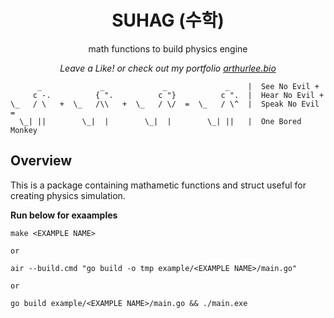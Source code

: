 <div align="center">
  <p>
    <h1>SUHAG (수학)</h1>
  </p>
  <p>
    math functions to build physics engine
  </p>
  <p>
    <em>Leave a Like! or check out my portfolio <a href="https://arthurlee.bio">arthurlee.bio</a></em>
  </p>
</div>

```
      _             _             _             _    |  See No Evil +
     c -.          { ".          c "}          c ".  |  Hear No Evil +
\_   / \   +  \_   /\\   +  \_   / \/  =  \_   / \^  |  Speak No Evil =
  \_| ||        \_|  |        \_|  |        \_| ||   |  One Bored Monkey

```

## Overview

This is a package containing mathametic functions and struct useful for creating physics simulation.

**Run below for exaamples**

```
make <EXAMPLE NAME>

or

air --build.cmd "go build -o tmp example/<EXAMPLE NAME>/main.go"

or

go build example/<EXAMPLE NAME>/main.go && ./main.exe
```
